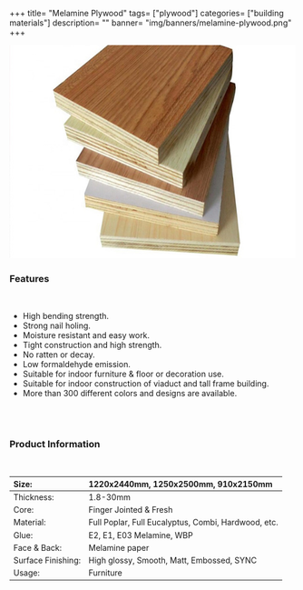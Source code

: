 +++
title= "Melamine Plywood"
tags= ["plywood"]
categories= ["building materials"]
description= ""
banner= "img/banners/melamine-plywood.png"
+++

![](/img/banners/melamine-plywood.png)

### Features
<br /> 

* High bending strength.
* Strong nail holing.
* Moisture resistant and easy work.
* Tight construction and high strength.
* No ratten or decay.
* Low formaldehyde emission.
* Suitable for indoor furniture & floor or decoration use.
* Suitable for indoor construction of viaduct and tall frame building.
* More than 300 different colors and designs are available.
<br /> 
<br /> 

### Product Information

<br /> 

|Size:|1220x2440mm, 1250x2500mm, 910x2150mm|
|:-|:-------|
|Thickness:| 1.8-30mm|
|Core:|Finger Jointed & Fresh|
|Material:| Full Poplar, Full Eucalyptus, Combi, Hardwood, etc.|
|Glue:| E2, E1, E03 Melamine, WBP|
|Face & Back:| Melamine paper|
|Surface Finishing:| High glossy, Smooth, Matt, Embossed, SYNC|
|Usage:| Furniture|
